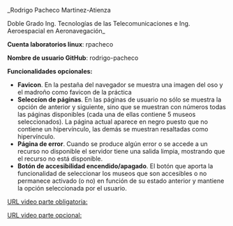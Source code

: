 _Rodrigo Pacheco Martinez-Atienza

Doble Grado Ing. Tecnologías de las Telecomunicaciones e Ing. Aeroespacial en Aeronavegación_

__Cuenta laboratorios linux__: rpacheco

__Nombre de usuario GitHub__: rodrigo-pacheco

__Funcionalidades opcionales:__
+ __Favicon__. En la pestaña del navegador se muestra una imagen del oso y el madroño como favicon de la práctica
+ __Seleccíon de páginas__. En las páginas de usuario no sólo se muestra la opción de anterior y siguiente, sino que se muestran con números todas las páginas disponibles (cada una de ellas contiene 5 museos seleccionados). La página actual aparece en negro puesto que no contiene un hipervínculo, las demás se muestran resaltadas como hipervínculo.
+ __Página de error__. Cuando se produce algún error o se accede a un recurso no disponible el servidor tiene una salida limpia, mostrando que el recurso no está disponible.
+ __Botón de accesibilidad encendido/apagado__. El botón que aporta la funcionalidad de seleccionar los museos que son accesibles o no permanece activado (o no) en función de su estado anterior y mantiene la opción seleccionada por el usuario.

[URL video parte obligatoria: ](url)

[URL video parte opcional: ](url)
